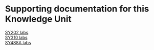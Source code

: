 # Supporting documentation for this Knowledge Unit

[SY202 labs](../../Course%20Documents/SY202%20CYBER%20SYSTEMS%20ENGINEERING/Labs)\
[SY310 labs](../../Course%20Documents/SY310%20INTRO%20TO%20NETWORKING%20AND%20WIRELESS%20COMMUNICATIONS)\
[SY488A labs](../../Course%20Documents/SY488A%20DIGITAL%20AND%20MOBILE%20COMMUNICATIONS)

